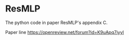 # ResMLP
The python code in paper ResMLP's appendix C.

Paper line https://openreview.net/forum?id=K9uApq7iyyI
